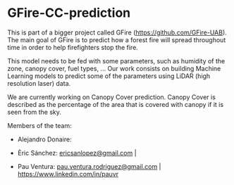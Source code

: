 # GFire-CC-prediction

This is part of a bigger project called GFire (https://github.com/GFire-UAB). The main goal of GFire is to predict how a forest fire will spread throughout time in order to help firefighters stop the fire.

This model needs to be fed with some parameters, such as humidity of the zone, canopy cover, fuel types, ... 
Our work consists on building Machine Learning models to predict some of the parameters using LiDAR (high resolution laser) data. 

We are currently working on Canopy Cover prediction. Canopy Cover is described as the percentage of the area that is covered with canopy if it is seen from the sky.

Members of the team:

- Alejandro Donaire:

- Èric Sánchez: ericsanlopez@gmail.com | 

- Pau Ventura: pau.ventura.rodriguez@gmail.com | https://www.linkedin.com/in/pauvr
